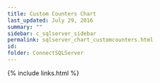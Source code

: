 ```yaml
---
title: Custom Counters Chart
last_updated: July 29, 2016
summary: ""
sidebar: c_sqlserver_sidebar
permalink: sqlserver_chart_customcounters.html
id:
folder: ConnectSQLServer
---
```




{% include links.html %}
